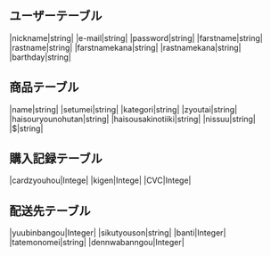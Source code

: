 ## ユーザーテーブル
|nickname|string|
|e-mail|string|
|password|string|
|farstname|string|
|rastname|string|
|farstnamekana|string|
|rastnamekana|string|
|barthday|string|
## 商品テーブル
|name|string|
|setumei|string|
|kategori|string|
|zyoutai|string|
|haisouryounohutan|string|
|haisousakinotiiki|string|
|nissuu|string|
|$|string|

## 購入記録テーブル
|cardzyouhou|Intege|
|kigen|Intege|
|CVC|Intege|


## 配送先テーブル
|yuubinbangou|Integer|
|sikutyouson|string|
|banti|Integer|
|tatemonomei|string|
|dennwabanngou|Integer|